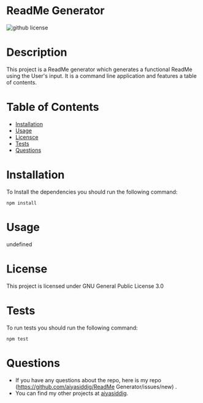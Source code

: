 # ReadMe Generator

  ![github license](https://img.shields.io/badge/license-GPL%203.0-blue)

  # Description 
   This project is a ReadMe generator which generates a functional ReadMe using the User's input. It is a command line application and features a table of contents.

  # Table of Contents 

  * [Installation](#installation)
  * [Usage](#usage)
  * [Licensce](#license)
  * [Tests](#test)
  * [Questions](#Questions)

  # Installation
  To Install the dependencies you should run the following command:
  <pre><code>npm install</code></pre>

  # Usage
  undefined

  # License
  This project is licensed under 
  GNU General Public License 3.0

  # Tests
  To run tests you should run the following command:
  <pre><code>npm test</code></pre>
  
  # Questions
  * If you have any questions about the repo, here is my repo 
  (https://github.com/aiyasiddig/ReadMe Generator/issues/new) . 
  * You can find my other projects at [aiyasiddig](https://github.com/aiyasiddig).
  
